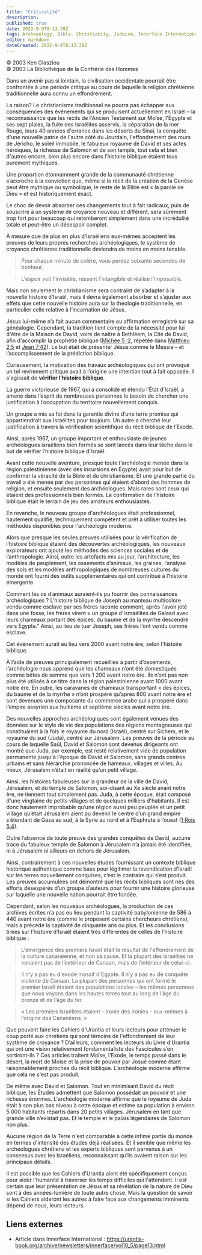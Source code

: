 ```yaml
---
title: "Criticalité"
description: 
published: true
date: 2022-9-9T8:13:39Z
tags: Archaeology, Bible, Christianity, Judaism, Innerface International, article
editor: markdown
dateCreated: 2022-9-9T8:13:39Z
---
```


<p class="v-card v-sheet theme--light gray lighten-3 px-2">© 2003 Ken Glasziou<br>© 2003 La Bibliothèque de la Confrérie des Hommes</p>


Dans un avenir pas si lointain, la civilisation occidentale pourrait être confrontée à une période critique au cours de laquelle la religion chrétienne traditionnelle aura connu un effondrement.

La raison? Le christianisme traditionnel ne pourra pas échapper aux conséquences des événements qui se produisent actuellement en Israël – la reconnaissance que les récits de l'Ancien Testament sur Moïse, l'Égypte et ses sept plaies, la fuite des Israélites asservis, la séparation de la mer Rouge, leurs 40 années d'errance dans les déserts du Sinaï, la conquête d'une nouvelle patrie de l'autre côté du Jourdain, l'effondrement des murs de Jéricho, le soleil immobile, le fabuleux royaume de David et ses actes héroïques, la richesse de Salomon et de son temple, tout cela et bien d'autres encore, bien plus encore dans l’histoire biblique étaient tous purement mythiques.

Une proportion étonnamment grande de la communauté chrétienne s’accroche à la conviction que, même si le récit de la création de la Genèse peut être mythique ou symbolique, le reste de la Bible est « la parole de Dieu » et est historiquement exact.

Le choc de devoir absorber ces changements tout à fait radicaux, puis de souscrire à un système de croyance nouveau et différent, sera sûrement trop fort pour beaucoup qui retomberont simplement dans une incrédulité totale et peut-être un désespoir complet.

À mesure que de plus en plus d’Israéliens eux-mêmes acceptent les preuves de leurs propres recherches archéologiques, le système de croyance chrétienne traditionnelle deviendra de moins en moins tenable.

> Pour chaque minute de colère, vous perdez soixante secondes de bonheur.

> L'espoir voit l'invisible, ressent l'intangible et réalise l'impossible.

Mais non seulement le christianisme sera contraint de s’adapter à la nouvelle histoire d’Israël, mais il devra également absorber et s’ajuster aux effets que cette nouvelle histoire aura sur la théologie traditionnelle, en particulier celle relative à l’incarnation de Jésus.

Jésus lui-même n’a fait aucun commentaire ou affirmation enregistré sur sa généalogie. Cependant, la tradition tient compte de la nécessité pour lui d'être de la Maison de David, voire de naître à Bethléem, la Cité de David, afin d'accomplir la prophétie biblique ([Michée 5 :2](/fr/Bible/Micah/5#v2), répétée dans [Matthieu 2:5](/fr/Bible/Matthew/2#v5) et [Jean 7:42](/fr/Bible/John/7#v42)). Le but était de présenter Jésus comme le Messie – et l’accomplissement de la prédiction biblique.

Curieusement, la motivation des travaux archéologiques qui ont provoqué un tel revirement critique avait à l’origine une intention tout à fait opposée. Il s'agissait de **vérifier l'histoire biblique**.

La guerre victorieuse de 1967, qui a consolidé et étendu l’État d’Israël, a amené dans l’esprit de nombreuses personnes le besoin de chercher une justification à l’occupation du territoire nouvellement conquis.

Un groupe a mis sa foi dans la garantie divine d’une terre promise qui appartiendrait aux Israélites pour toujours. Un autre a cherché leur justification à travers la vérification scientifique du récit biblique de l’Exode.

Ainsi, après 1967, un groupe important et enthousiaste de jeunes archéologues israéliens bien formés se sont lancés dans leur tâche dans le but de vérifier l’histoire biblique d’Israël.

Avant cette nouvelle aventure, presque toute l'archéologie menée dans la région palestinienne (avec des incursions en Égypte) avait pour but de confirmer la véracité de la Bible et du christianisme. Et une grande partie du travail a été menée par des personnes qui étaient d’abord des hommes de religion, et ensuite seulement des archéologues. Mais rares sont ceux qui étaient des professionnels bien formés. La confirmation de l’histoire biblique était le terrain de jeu des amateurs enthousiastes.

En revanche, le nouveau groupe d'archéologues était professionnel, hautement qualifié, techniquement compétent et prêt à utiliser toutes les méthodes disponibles pour l'archéologie moderne.

Alors que presque les seules preuves utilisées pour la vérification de l’histoire biblique étaient des découvertes archéologiques, les nouveaux explorateurs ont ajouté les méthodes des sciences sociales et de l’anthropologie. Ainsi, outre les artefacts mis au jour, l’architecture, les modèles de peuplement, les ossements d’animaux, les graines, l’analyse des sols et les modèles anthropologiques de nombreuses cultures du monde ont fourni des outils supplémentaires qui ont contribué à l’histoire émergente.

Comment les os d’animaux auraient-ils pu fournir des connaissances archéologiques ? L'histoire biblique de Joseph au manteau multicolore vendu comme esclave par ses frères raconte comment, après l'avoir jeté dans une fosse, les frères virent « un groupe d'Ismaélites de Galaad avec leurs chameaux portant des épices, du baume et de la myrrhe descendre vers Egypte." Ainsi, au lieu de tuer Joseph, ses frères l’ont vendu comme esclave.

Cet événement aurait eu lieu vers 2000 avant notre ère, selon l’histoire biblique.

À l’aide de preuves principalement recueillies à partir d’ossements, l’archéologie nous apprend que les chameaux n’ont été domestiqués comme bêtes de somme que vers 1 200 avant notre ère. Ils n’ont pas non plus été utilisés à ce titre dans la région palestinienne avant 1000 avant notre ère. En outre, les caravanes de chameaux transportant « des épices, du baume et de la myrrhe » n’ont prospéré qu’après 800 avant notre ère et sont devenues une composante du commerce arabe qui a prospéré dans l’empire assyrien aux huitième et septième siècles avant notre ère.

Des nouvelles approches archéologiques sont également venues des données sur le style de vie des populations des régions montagneuses qui constituaient à la fois le royaume du nord (Israël), centré sur Sichem, et le royaume du sud (Juda), centré sur Jérusalem. Les preuves de la période au cours de laquelle Saül, David et Salomon sont devenus dirigeants ont montré que Juda, par exemple, est resté relativement vide de population permanente jusqu'à l'époque de David et Salomon, sans grands centres urbains et sans hiérarchie prononcée de hameaux. villages et villes. Au mieux, Jérusalem n’était en réalité qu’un petit village.

Ainsi, les histoires fabuleuses sur la grandeur de la ville de David, Jérusalem, et du temple de Salomon, soi-disant au Xe siècle avant notre ère, ne tiennent tout simplement pas. Juda, à cette époque, était composé d'une vingtaine de petits villages et de quelques milliers d'habitants. Il est donc hautement improbable qu’une région aussi peu peuplée et un petit village qu’était Jérusalem aient pu devenir le centre d’un grand empire s’étendant de Gaza au sud, à la Syrie au nord et à l’Euphrate à l’ouest ([1 Rois 5:4](/fr/Bible/1_Kings/5#v4)).

Outre l’absence de toute preuve des grandes conquêtes de David, aucune trace du fabuleux temple de Salomon à Jérusalem n’a jamais été identifiée, ni à Jérusalem ni ailleurs en dehors de Jérusalem.

Ainsi, contrairement à ces nouvelles études fournissant un contexte biblique historique authentique comme base pour légitimer la revendication d’Israël sur les terres nouvellement conquises, c’est le contraire qui s’est produit. Les preuves accumulées ont démontré que les récits bibliques sont nés des efforts désespérés d’un groupe d’auteurs pour fournir une histoire glorieuse sur laquelle une nouvelle nation pourrait être fondée.

Cependant, selon les nouveaux archéologues, la production de ces archives écrites n’a pas eu lieu pendant la captivité babylonienne de 586 à 440 avant notre ère (comme le proposent certains chercheurs chrétiens), mais a précédé la captivité de cinquante ans ou plus. Et les conclusions tirées sur l’histoire d’Israël étaient très différentes de celles de l’histoire biblique :

> L'émergence des premiers Israël était le résultat de l'effondrement de la culture cananéenne, et non sa cause. Et la plupart des Israélites ne venaient pas de l’extérieur de Canaan, mais de l’intérieur de celui-ci.

> Il n'y a pas eu d'exode massif d'Egypte. Il n’y a pas eu de conquête violente de Canaan. La plupart des personnes qui ont formé le premier Israël étaient des populations locales – les mêmes personnes que nous voyons dans les hautes terres tout au long de l’âge du bronze et de l’âge du fer.

> « Les premiers Israélites étaient – ironie des ironies – eux-mêmes à l’origine des Cananéens. »

Que peuvent faire les Cahiers d'Urantia et leurs lecteurs pour atténuer le coup porté aux chrétiens qui sont témoins de l'effondrement de leur système de croyance ? D’ailleurs, comment les lecteurs du Livre d’Urantia qui ont une vision relativement fondamentaliste des Fascicules s’en sortiront-ils ? Ces articles traitent Moïse, l’Exode, le temps passé dans le désert, la mort de Moïse et la prise de pouvoir par Josué comme étant raisonnablement proches du récit biblique. L'archéologie moderne affirme que cela ne s'est pas produit.

De même avec David et Salomon. Tout en minimisant David du récit biblique, les Études admettent que Salomon possédait un pouvoir et une richesse énormes. L'archéologie moderne affirme que le royaume de Juda était à son plus bas niveau à cette époque et estime sa population à environ 5 000 habitants répartis dans 20 petits villages. Jérusalem en tant que grande ville n’existait pas. Et le temple et le palais légendaires de Salomon non plus.

Aucune région de la Terre n'est comparable à cette infime partie du monde en termes d'intensité des études déjà réalisées. Et il semble que même les archéologues chrétiens et les experts bibliques sont parvenus à un consensus avec les Israéliens, reconnaissant qu’ils avaient raison sur les principaux détails.

Il est possible que les Cahiers d'Urantia aient été spécifiquement conçus pour aider l'humanité à traverser les temps difficiles qui l'attendent. Il est certain que leur présentation de Jésus et sa révélation de la nature de Dieu sont à des années-lumière de toute autre chose. Mais la question de savoir si les Cahiers aideront les autres à faire face aux changements imminents dépend de nous, leurs lecteurs.

## Liens externes

- Article dans Innerface International : https://urantia-book.org/archive/newsletters/innerface/vol10_5/page13.html





